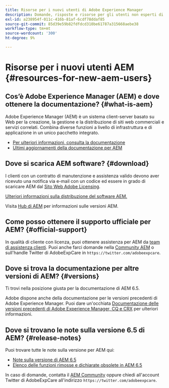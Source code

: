```yaml
---
title: Risorse per i nuovi utenti di Adobe Experience Manager
description: Domande, risposte e risorse per gli utenti non esperti di Adobe Experience Manager
exl-id: a238954f-011c-416b-81af-6cdf78ddaf85
source-git-commit: 85d39e59b82fdfdcd310be61787a315668aebe38
workflow-type: tm+mt
source-wordcount: '300'
ht-degree: 9%

---
```


# Risorse per i nuovi utenti AEM {#resources-for-new-aem-users}

## Cos’è Adobe Experience Manager (AEM) e dove ottenere la documentazione? {#what-is-aem}

Adobe Experience Manager (AEM) è un sistema client-server basato su Web per la creazione, la gestione e la distribuzione di siti web commerciali e servizi correlati. Combina diverse funzioni a livello di infrastruttura e di applicazione in un unico pacchetto integrato.

* [Per ulteriori informazioni, consulta la documentazione](/help/sites-deploying/home.md)
* [Ultimi aggiornamenti della documentazione per AEM](https://experienceleague.adobe.com/docs/experience-manager-release-information/aem-release-updates/doc-updates/documentation-updates.html?lang=en)

## Dove si scarica AEM software? {#download}

I clienti con un contratto di manutenzione e assistenza valido devono aver ricevuto una notifica via e-mail con un codice ed essere in grado di scaricare AEM dal [Sito Web Adobe Licensing](https://licensing.adobe.com/).

[Ulteriori informazioni sulla distribuzione del software AEM.](/help/sites-deploying/home.md)

Visita [Hub di AEM](https://experienceleague.adobe.com/docs/experience-manager-release-information/aem-release-updates/aem-releases-updates.html?lang=it) per informazioni sulle versioni AEM.

## Come posso ottenere il supporto ufficiale per AEM? {#official-support}

In qualità di cliente con licenza, puoi ottenere assistenza per AEM da [team di assistenza clienti](https://experienceleague.adobe.com/?support-solution=General&amp;lang=it#support). Puoi anche farci domande nella [Community AEM](https://experienceleaguecommunities.adobe.com:443/t5/adobe-experience-manager/ct-p/adobe-experience-manager-community) o sull&#39;handle Twitter di AdobeExpCare in `https://twitter.com/adobeexpcare`.

## Dove si trova la documentazione per altre versioni di AEM? {#versions}

Ti trovi nella posizione giusta per la documentazione di AEM 6.5.

Adobe dispone anche della documentazione per le versioni precedenti di Adobe Experience Manager. Puoi dare un&#39;occhiata [Documentazione delle versioni precedenti di Adobe Experience Manager, CQ e CRX](https://experienceleague.adobe.com/docs/experience-manager-release-information/aem-release-updates/previous-updates/aem-previous-versions.html?lang=it) per ulteriori informazioni.

## Dove si trovano le note sulla versione 6.5 di AEM? {#release-notes}

Puoi trovare tutte le note sulla versione per AEM qui:

* [Note sulla versione di AEM 6.5](/help/release-notes/home.md)
* [Elenco delle funzioni rimosse e dichiarate obsolete in AEM 6.5](/help/release-notes/deprecated-removed-features.md)

In caso di domande, contatta il [AEM Community](https://help-forums.adobe.com/content/adobeforums/en/experience-manager-forum/adobe-experience-manager.html) oppure chiedi all&#39;account Twitter di AdobeExpCare all&#39;indirizzo `https://twitter.com/adobeexpcare`.
